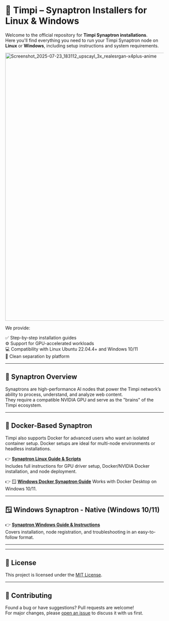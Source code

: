 # 🧬 Timpi – Synaptron Installers for Linux & Windows

Welcome to the official repository for **Timpi Synaptron installations**.  
Here you'll find everything you need to run your Timpi Synaptron node on **Linux** or **Windows**, including setup instructions and system requirements.

<img width="1509" height="850" alt="Screenshot_2025-07-23_183112_upscayl_3x_realesrgan-x4plus-anime" src="https://github.com/user-attachments/assets/14e85fef-e61b-4828-998b-884d81ad0b0f" />

We provide:

✅ Step-by-step installation guides  
⚙️ Support for GPU-accelerated workloads  
💻 Compatibility with Linux Ubuntu 22.04.4+ and Windows 10/11  
📁 Clean separation by platform

---

## 🧠 Synaptron Overview

Synaptrons are high-performance AI nodes that power the Timpi network’s ability to process, understand, and analyze web content.  
They require a compatible NVIDIA GPU and serve as the "brains" of the Timpi ecosystem.

---

## 🐳 Docker-Based Synaptron

Timpi also supports Docker for advanced users who want an isolated container setup.
Docker setups are ideal for multi-node environments or headless installations.

👉 **[Synaptron Linux Guide & Scripts](https://github.com/Timpi-official/Nodes/blob/main/Synaptron/Tutorial/SynaptronLinux.md)**  
Includes full instructions for GPU driver setup, Docker/NVIDIA Docker installation, and node deployment.

👉 🪟 **[Windows Docker Synaptron Guide](https://github.com/Timpi-official/Nodes/blob/main/Synaptron/Tutorial/WindowsDockerSynaptron.md)**
  Works with Docker Desktop on Windows 10/11.

---

## 🪟 Windows Synaptron - Native (Windows 10/11)

👉 **[Synaptron Windows Guide & Instructions](https://github.com/Timpi-official/Nodes/blob/main/Synaptron/Tutorial/SynaptronWindows.md)**  
Covers installation, node registration, and troubleshooting in an easy-to-follow format.

---


  ---

## 📜 License

This project is licensed under the [MIT License](LICENSE).

---

## 🤝 Contributing

Found a bug or have suggestions? Pull requests are welcome!  
For major changes, please [open an issue](https://discord.com/channels/946982023245992006/1179427377844068493) to discuss it with us first.
